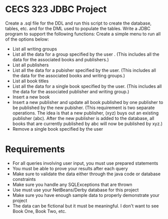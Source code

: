# CECS 323 JDBC Project
Create a .sql file for the DDL and run this script to create the database, tables, etc. and for the DML used to populate the tables.
Write a JDBC program to support the following functions:
Create a simple menu to run all of the options below:
- List all writing groups
- List all the data for a group specified by the user .
(This includes all the data for the associated books and publishers.)
- List all publishers
- List all the data for a pubisher specified by the user.
(This includes all the data for the associated books and writing groups.)
- List all book titles
- List all the data for a single book specified by the user.
(This includes all the data for the associated publisher and writing group.)
- Insert a new book
- Insert a new publisher and update all book published by one publisher to be published by the new pubisher.
(This requirement is two separate operations. The idea is that a new publisher, (xyz) buys out an existing publisher (abc). After the new publisher is added to the database, all books that are currently published by abc will now be published by xyz.)
- Remove a single book specified by the user

# Requirements
- For all queries involving user input, you must use prepared statements
- You must be able to prove your results after each query
- Make sure to validate the data either through the java code or database constraints
- Make sure you handle any SQLExceptions that are thrown
- Use must use your NetBeans/Derby database for this project
- Make sure you have enough sample data to properly demonstrate your project
- The data can be fictional but it must be meaningful. I don't want to see Book One, Book Two, etc.
